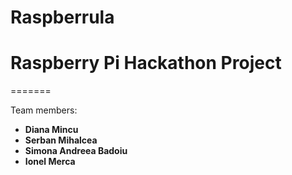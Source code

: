 Raspberrula
===========

Raspberry Pi Hackathon Project
=======
=======

Team members:
* **Diana Mincu**
* **Serban Mihalcea**
* **Simona Andreea Badoiu**
* **Ionel Merca**
